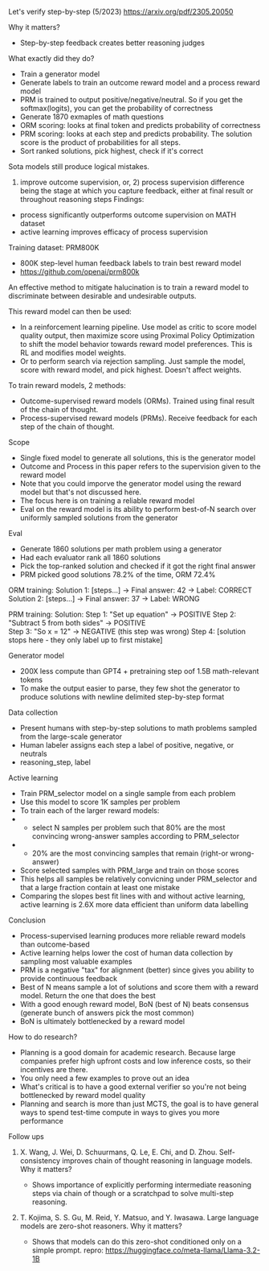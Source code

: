 Let's verify step-by-step (5/2023)
https://arxiv.org/pdf/2305.20050

Why it matters? 
- Step-by-step feedback creates better reasoning judges

What exactly did they do?
- Train a generator model 
- Generate labels to train an outcome reward model and a process reward model
- PRM is trained to output positive/negative/neutral. So if you get the softmax(logits), you can get the probability of correctness
- Generate 1870 exmaples of math questions
- ORM scoring: looks at final token and predicts probability of correctness
- PRM scoring: looks at each step and predicts probability. The solution score is the product of probabilities for all steps.
- Sort ranked solutions, pick highest, check if it's correct

Sota models still produce logical mistakes.
1) improve outcome supervision, or, 2) process supervision
difference being the stage at which you capture feedback, 
either at final result or throughout reasoning steps
Findings: 
- process significantly outperforms outcome supervision on MATH dataset
- active learning improves efficacy of process supervision

Training dataset: PRM800K 
- 800K step-level human feedback labels to train best reward model
- https://github.com/openai/prm800k

An effective method to mitigate halucination is to train a reward model to 
discriminate between desirable and undesirable outputs.

This reward model can then be used:
- In a reinforcement learning pipeline. Use model as critic to score model quality output, 
  then maximize score using Proximal Policy Optimization to shift the model behavior towards 
  reward model preferences. This is RL and modifies model weights.
- Or to perform search via rejection sampling. Just sample the model, 
  score with reward model, and pick highest. Doesn't affect weights.

To train reward models, 2 methods: 
- Outcome-supervised reward models (ORMs). Trained using final result of the chain of thought.
- Process-supervised reward models (PRMs). Receive feedback for each step of the chain of thought.

Scope
- Single fixed model to generate all solutions, this is the generator model
- Outcome and Process in this paper refers to the supervision given to the reward model 
- Note that you could imporve the generator model using the reward model but that's not discussed here.
- The focus here is on training a reliable reward model
- Eval on the reward model is its ability to perform best-of-N search over uniformly sampled solutions from the generator

Eval
- Generate 1860 solutions per math problem using a generator
- Had each evaluator rank all 1860 solutions
- Pick the top-ranked solution and checked if it got the right final answer
- PRM picked good solutions 78.2% of the time, ORM 72.4%

ORM training:
Solution 1: [steps...] → Final answer: 42 → Label: CORRECT
Solution 2: [steps...] → Final answer: 37 → Label: WRONG

PRM training:
Solution: 
Step 1: "Set up equation" → POSITIVE
Step 2: "Subtract 5 from both sides" → POSITIVE  
Step 3: "So x = 12" → NEGATIVE (this step was wrong)
Step 4: [solution stops here - they only label up to first mistake]

Generator model
- 200X less compute than GPT4 + pretraining step oof 1.5B math-relevant tokens
- To make the output easier to parse, they few shot the generator to produce solutions with newline delimited step-by-step format

Data collection
- Present humans with step-by-step solutions to math problems sampled from the large-scale generator
- Human labeler assigns each step a label of positive, negative, or neutrals
- reasoning_step, label

Active learning
- Train PRM_selector model on a single sample from each problem
- Use this model to score 1K samples per problem
- To train each of the larger reward models:
- - select N samples per problem such that 80% are the most convincing wrong-answer samples according to PRM_selector
- - 20% are the most convincing samples that remain (right-or wrong-answer) 
- Score  selected samples with PRM_large and train on those scores
- This helps all samples be relatively convicning under PRM_selector and that a large fraction contain at least one mistake
- Comparing the slopes best fit lines with and without active learning, active learning is 2.6X more data efficient than uniform data labelling

Conclusion
- Process-supervised learning produces more reliable reward models than outcome-based
- Active learning helps lower the cost of human data collection by sampling most valuable examples 
- PRM is a negative "tax" for alignment (better) since gives you ability to provide continuous feedback  
- Best of N means sample a lot of solutions and score them with a reward model. Return the one that does the best
- With a good enough reward model, BoN (best of N) beats consensus (generate bunch of answers pick the most common)
- BoN is ultimately bottlenecked by a reward model

How to do research?
- Planning is a good domain for academic research. Because large companies prefer high upfront costs and low inference costs, so their incentives are there. 
- You only need a few examples to prove out an idea
- What's critical is to have a good external verifier so you're not being bottlenecked by reward model quality
- Planning and search is more than just MCTS, the goal is to have general ways to spend test-time compute in ways to gives you more performance

Follow ups 
1. X. Wang, J. Wei, D. Schuurmans, Q. Le, E. Chi, and D. Zhou. Self-consistency
improves chain of thought reasoning in language models. 
  Why it matters? 
    - Shows importance of explicitly performing intermediate reasoning steps via chain of though or a scratchpad  to solve multi-step reasoning. 

2. T. Kojima, S. S. Gu, M. Reid, Y. Matsuo, and Y. Iwasawa. Large language
models are zero-shot reasoners. 
  Why it matters? 
    - Shows that models can do this zero-shot conditioned only on a simple prompt.
repro: https://huggingface.co/meta-llama/Llama-3.2-1B

